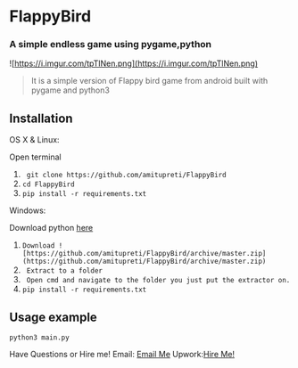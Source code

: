 # FlappyBird
### A simple endless game using pygame,python
![https://i.imgur.com/tpTlNen.png](https://i.imgur.com/tpTlNen.png)

> It is a simple version of Flappy bird game from android built with pygame and python3




## Installation

OS X & Linux:

Open terminal

1. ``` git clone https://github.com/amitupreti/FlappyBird```
2. ``` cd FlappyBird ```
3. ``` pip install -r requirements.txt ```

Windows:

Download python [here](https://www.python.org/downloads/)
1. ```Download ![https://github.com/amitupreti/FlappyBird/archive/master.zip](https://github.com/amitupreti/FlappyBird/archive/master.zip) ```
2. ``` Extract to a folder```
3. ``` Open cmd and navigate to the folder you just put the extractor on.```
4. ``` pip install -r requirements.txt ```

## Usage example


```python3 main.py ```





Have Questions or Hire me!
Email: [Email Me](mailto:a.u.aua937@gmail.com)
Upwork:[Hire Me!](https://www.upwork.com/o/profiles/users/_~0138a590d015bae20a/)
